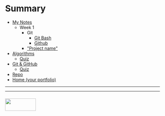 # Summary

* [My Notes](README.md)
  * Week 1  
    * Git
      * [Git Bash](./02-04__08-04/02-04-2018.md)
      * [Github](./02-04__08-04/03-04-2018.md)
    * ["Project name"](./02-04__08-04/04-04-2018.md)
* [Algorithms](./concepts/algorithms.md)
  * [Quiz](./quizzes/algorithms.md)
* [Git & GitHub](./concepts/git-github.md)
  * [Quiz](./quizzes/git-github.md)
* [Repo](https://github.com/JakeDuke/study-journal-template)
* [Home (your portfolio)](https://jakeduke.github.io/)


___
___
### <a href="http://elewa.education/blog" target="_blank"><img src="https://user-images.githubusercontent.com/18554853/34921062-506450ae-f97d-11e7-875f-6feeb26ad72d.png" width="100" height="40"/></a>